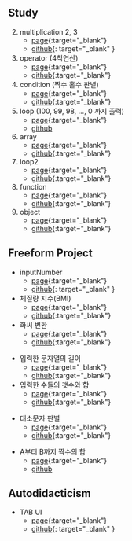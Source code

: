 ## Study

2. multiplication 2, 3
   - [page](https://leviseo.github.io/study/ex02_multiplication_test/){:target="\_blank"}
   - [github](https://github.com/leviseo/leviseo.github.io/blob/master/study/ex02_multiplication_test/index.html){: target="\_blank" }
3. operator (4칙연산)
   - [page](https://leviseo.github.io/study/ex03_operator/){:target="\_blank"}
   - [github](https://github.com/leviseo/leviseo.github.io/blob/master/study/ex03_operator/index.html){:target="\_blank"}
4. condition (짝수 홀수 판별)
   - [page](https://leviseo.github.io/study/ex04_condition/){:target="\_blank"}
   - [github](https://github.com/leviseo/leviseo.github.io/blob/master/study/ex04_condition/index.html){:target="\_blank"}
5. loop (100, 99, 98, ..., 0 까지 출력)
	- [page](https://leviseo.github.io/study/ex05_loop/reverse_count.html){:target="\_blank"}
	- [github](https://github.com/leviseo/leviseo.github.io/blob/master/study/ex05_loop/reverse_count.html)
6. array
   - [page](https://leviseo.github.io/study/ex06_array/){:target="\_blank"}
   - [github](https://github.com/leviseo/leviseo.github.io/blob/master/study/ex06_array/index.html){:target="\_blank"}
7. loop2
   - [page](https://leviseo.github.io/study/ex07_loop2/){:target="\_blank"}
   - [github](https://github.com/leviseo/leviseo.github.io/blob/master/study/ex07_loop2/index.html){:target="\_blank"}
8. function
   - [page](https://leviseo.github.io/study/ex08_function/){:target="\_blank"}
   - [github](https://github.com/leviseo/leviseo.github.io/blob/master/study/ex08_function/index.html){:target="\_blank"}
9. object
   - [page](https://leviseo.github.io/study/ex09_object/){:target="\_blank"}
   - [github](https://github.com/leviseo/leviseo.github.io/blob/master/study/ex09_object/index.html){:target="\_blank"}

## Freeform Project

- inputNumber
  - [page](https://leviseo.github.io/study/ex01_inputNumber/){:target="\_blank"}
  - [github](https://github.com/leviseo/leviseo.github.io/blob/master/study/ex01_inputNumber/index.html){: target="\_blank" }
- 체질량 지수(BMI)
  - [page](https://leviseo.github.io/study/ex03_operator/bmi.html){:target="\_blank"}
  - [github](https://github.com/leviseo/leviseo.github.io/blob/master/study/ex03_operator/bmi.html){:target="\_blank"}
- 화씨 변환
  - [page](https://leviseo.github.io/study/ex03_operator/fahrenheit.html){:target="\_blank"}
  - [github](https://github.com/leviseo/leviseo.github.io/blob/master/study/ex03_operator/fahrenheit.html){:target="\_blank"}

* 입력한 문자열의 길이
  - [page](https://leviseo.github.io/study/ex03_operator/lengh.html){:target="\_blank"}
  - [github](https://github.com/leviseo/leviseo.github.io/blob/master/study/ex03_operator/lengh.html){:target="\_blank"}
* 입력한 수들의 갯수와 합
  - [page](https://leviseo.github.io/study/ex05_loop/){:target="\_blank"}
  - [github](https://github.com/leviseo/leviseo.github.io/blob/master/study/ex05_loop/index.html){:target="\_blank"}
- 대소문자 판별
  - [page](https://leviseo.github.io/study/checkCase/){:target="\_blank"}
  - [github](https://github.com/leviseo/leviseo.github.io/blob/master/study/checkCase/index.html){:target="\_blank"}
* A부터 B까지 짝수의 합
  - [page](https://leviseo.github.io/study/ex05_loop/even_sum.html){:target="\_blank"}
  - [github](https://github.com/leviseo/leviseo.github.io/blob/master/study/ex05_loop/even_sum.html)

## Autodidacticism

* TAB UI
  - [page](https://leviseo.github.io/practice/01_tabs/){:target="\_blank"}
  - [github](https://github.com/leviseo/leviseo.github.io/tree/master/practice/01_tabs){: target="\_blank" }
